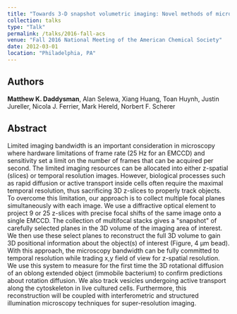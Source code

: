 ```yaml
---
title: "Towards 3-D snapshot volumetric imaging: Novel methods of microscopy and image reconstruction to achieve 3-D volumes with single snapshot exposures"
collection: talks
type: "Talk"
permalink: /talks/2016-fall-acs
venue: "Fall 2016 National Meeting of the American Chemical Society"
date: 2012-03-01
location: "Philadelphia, PA"
---
```


## Authors
<b>Matthew K. Daddysman</b>, Alan Selewa, Xiang Huang, Toan Huynh, Justin Jureller, Nicola J. Ferrier, Mark Hereld, Norbert F. Scherer

## Abstract
Limited imaging bandwidth is an important consideration in microscopy where hardware limitations of frame rate (25 Hz for an EMCCD) and sensitivity set a limit on the number of frames that can be acquired per second. The limited imaging resources can be allocated into either z-spatial (slices) or temporal resolution images. However, biological processes such as rapid diffusion or active transport inside cells often require the maximal temporal resolution, thus sacrificing 3D z-slices to properly track objects. To overcome this limitation, our approach is to collect multiple focal planes simultaneously with each image. We use a diffractive optical element to project 9 or 25 z-slices with precise focal shifts of the same image onto a single EMCCD. The collection of multifocal stacks gives a "snapshot" of carefully selected planes in the 3D volume of the imaging area of interest. We then use these select planes to reconstruct the full 3D volume to gain 3D positional information about the object(s) of interest (Figure, 4 μm bead). With this approach, the microscopy bandwidth can be fully committed to temporal resolution while trading x,y field of view for z-spatial resolution. We use this system to measure for the first time the 3D rotational diffusion of an oblong extended object (immobile bacterium) to confirm predictions about rotation diffusion. We also track vesicles undergoing active transport along the cytoskeleton in live cultured cells. Furthermore, this reconstruction will be coupled with interferometric and structured illumination microscopy techniques for super-resolution imaging.
